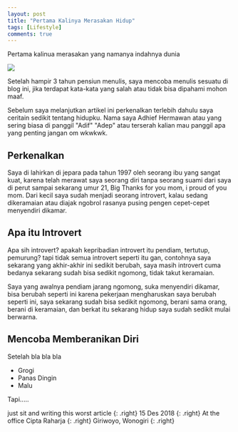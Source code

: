 ```yaml
---
layout: post
title: "Pertama Kalinya Merasakan Hidup"
tags: [Lifestyle]
comments: true
---
```


Pertama kalinua merasakan yang namanya indahnya dunia

![](https://raw.githubusercontent.com/adif48/adif48.github.io/master/assets/img/kepribadian.jpg)

Setelah hampir 3 tahun pensiun menulis, saya mencoba menulis sesuatu di blog ini, jika terdapat kata-kata yang salah
atau tidak bisa dipahami mohon maaf.

Sebelum saya melanjutkan artikel ini perkenalkan terlebih dahulu saya ceritain sedikit tentang hidupku.
Nama saya Adhief Hermawan atau yang sering biasa di panggil "Adif" "Adep" atau terserah kalian mau panggil apa yang penting jangan om wkwkwk.

## Perkenalkan

Saya di lahirkan di jepara pada tahun 1997 oleh seorang ibu yang sangat kuat, karena telah merawat saya seorang diri tanpa
seorang suami dari saya di perut sampai sekarang umur 21, Big Thanks for you mom, i proud of you mom. Dari kecil saya sudah menjadi seorang introvert, kalau sedang dikeramaian atau diajak ngobrol rasanya pusing pengen cepet-cepet menyendiri dikamar.

## Apa itu Introvert

Apa sih introvert? apakah kepribadian introvert itu pendiam, tertutup, pemurung? tapi tidak semua introvert seperti itu gan, contohnya saya sekarang yang akhir-akhir ini sedikit berubah, saya masih introvert cuma bedanya sekarang sudah bisa sedikit ngomong, tidak takut keramaian.

Saya yang awalnya pendiam jarang ngomong, suka menyendiri dikamar, bisa berubah seperti ini karena pekerjaan mengharuskan saya berubah seperti ini, saya sekarang sudah bisa sedikit ngomong, berani sama orang, berani di keramaian, dan berkat itu sekarang hidup saya sudah sedikit mulai berwarna.

## Mencoba Memberanikan Diri

Setelah bla bla bla

* Grogi
* Panas Dingin
* Malu

Tapi.....


just sit and writing this worst article
{: .right}
15 Des 2018
{: .right}
At the office Cipta Raharja
{: .right}
Giriwoyo, Wonogiri
{: .right}

